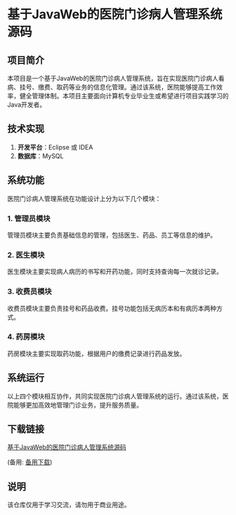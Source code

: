 # 基于JavaWeb的医院门诊病人管理系统源码

## 项目简介
本项目是一个基于JavaWeb的医院门诊病人管理系统，旨在实现医院门诊病人看病、挂号、缴费、取药等业务的信息化管理。通过该系统，医院能够提高工作效率，健全管理体制。本项目主要面向计算机专业毕业生或希望进行项目实践学习的Java开发者。

## 技术实现
1. **开发平台**：Eclipse 或 IDEA
2. **数据库**：MySQL

## 系统功能
医院门诊病人管理系统在功能设计上分为以下几个模块：

### 1. 管理员模块
管理员模块主要负责基础信息的管理，包括医生、药品、员工等信息的维护。

### 2. 医生模块
医生模块主要实现病人病历的书写和开药功能，同时支持查询每一次就诊记录。

### 3. 收费员模块
收费员模块主要负责挂号和药品收费。挂号功能包括无病历本和有病历本两种方式。

### 4. 药房模块
药房模块主要实现取药功能，根据用户的缴费记录进行药品发放。

## 系统运行
以上四个模块相互协作，共同实现医院门诊病人管理系统的运行。通过该系统，医院能够更加高效地管理门诊业务，提升服务质量。

## 下载链接
[基于JavaWeb的医院门诊病人管理系统源码](https://pan.quark.cn/s/b5c77f6a41fc) 

(备用: [备用下载](https://pan.baidu.com/s/1fbgXfXzngc4fVKpREbfX4Q?pwd=1234))

## 说明

该仓库仅用于学习交流，请勿用于商业用途。

